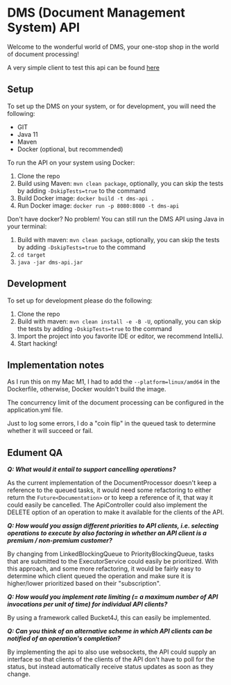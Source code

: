# DMS (Document Management System) API

Welcome to the wonderful world of DMS, your one-stop shop in the world of document processing!

A very simple client to test this api can be found [here](https://github.com/mudderman/dms-api-client)

## Setup

To set up the DMS on your system, or for development, you will need the following:

- GIT
- Java 11
- Maven
- Docker (optional, but recommended)

To run the API on your system using Docker:

1. Clone the repo
2. Build using Maven: `mvn clean package`, optionally, you can skip the tests by adding `-DskipTests=true` to the
   command
3. Build Docker image: `docker build -t dms-api .`
4. Run Docker image: `docker run -p 8080:8080 -t dms-api`

Don't have docker? No problem! You can still run the DMS API using Java in your terminal:

1. Build with maven: `mvn clean package`, optionally, you can skip the tests by adding `-DskipTests=true` to the
   command
2. `cd target`
3. `java -jar dms-api.jar`

## Development

To set up for development please do the following:

1. Clone the repo
2. Build with maven: `mvn clean install -e -B -U`, optionally, you can skip the tests by adding `-DskipTests=true` to the
   command
3. Import the project into you favorite IDE or editor, we recommend IntelliJ.
4. Start hacking!

## Implementation notes

As I run this on my Mac M1, I had to add the `--platform=linux/amd64` in the Dockerfile, otherwise, Docker wouldn't 
build the image.

The concurrency limit of the document processing can be configured in the application.yml file.

Just to log some errors, I do a "coin flip" in the queued task to determine whether it will succeed or fail.

## Edument QA

***Q: What would it entail to support cancelling operations?***

As the current implementation of the DocumentProcessor doesn't keep a reference to the queued tasks, it would need some 
refactoring to either return the `Future<Documentation>` or to keep a reference of it, that way it could easily be 
cancelled. The ApiController could also implement the DELETE option of an operation to make it available for the clients 
of the API.

***Q: How would you assign different priorities to API clients, i.e. selecting operations to execute by also factoring in 
whether an API client is a premium / non-premium customer?***

By changing from LinkedBlockingQueue to PriorityBlockingQueue, tasks that are submitted to the  ExecutorService could 
easily be prioritized. With this approach, and some more refactoring, it would be fairly easy to determine which client 
queued the operation and make sure it is higher/lower prioritized based on their "subscription".

***Q: How would you implement rate limiting (= a maximum number of API invocations per  unit of time) for individual API 
clients?***

By using a framework called Bucket4J, this can easily be implemented.

***Q: Can you think of an alternative scheme in which API clients can be notified of an operation's completion?***

By implementing the api to also use websockets, the API could supply an interface so that clients of the clients of the 
API don't have to poll for the status, but instead automatically receive status updates as soon as they change.
